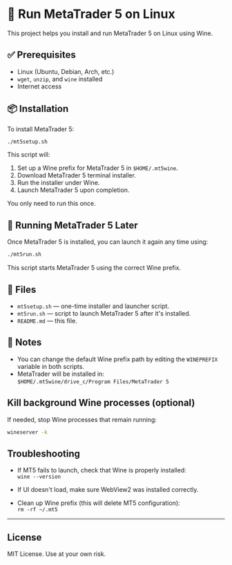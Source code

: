 # 🐧 Run MetaTrader 5 on Linux

This project helps you install and run MetaTrader 5 on Linux using Wine.

## ✅ Prerequisites

- Linux (Ubuntu, Debian, Arch, etc.)
- `wget`, `unzip`, and `wine` installed
- Internet access

## 📦 Installation

To install MetaTrader 5:

```bash
./mt5setup.sh
```

This script will:

1. Set up a Wine prefix for MetaTrader 5 in `$HOME/.mt5wine`.
2. Download MetaTrader 5 terminal installer.
3. Run the installer under Wine.
4. Launch MetaTrader 5 upon completion.

You only need to run this once.

## 🏃 Running MetaTrader 5 Later

Once MetaTrader 5 is installed, you can launch it again any time using:

```bash
./mt5run.sh
```

This script starts MetaTrader 5 using the correct Wine prefix.

## 📁 Files

- `mt5setup.sh` — one-time installer and launcher script.
- `mt5run.sh` — script to launch MetaTrader 5 after it's installed.
- `README.md` — this file.

## 💬 Notes

- You can change the default Wine prefix path by editing the `WINEPREFIX` variable in both scripts.
- MetaTrader will be installed in:  
  `$HOME/.mt5wine/drive_c/Program Files/MetaTrader 5`

## Kill background Wine processes (optional)

If needed, stop Wine processes that remain running:

```bash
wineserver -k
```

## Troubleshooting

- If MT5 fails to launch, check that Wine is properly installed:  
  `wine --version`

- If UI doesn't load, make sure WebView2 was installed correctly.

- Clean up Wine prefix (this will delete MT5 configuration):  
  `rm -rf ~/.mt5`

---

## License

MIT License. Use at your own risk.
